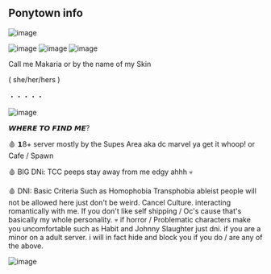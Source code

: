## Ponytown info  
![image](https://github.com/user-attachments/assets/1ddeb5c1-1b66-4143-be47-fb43cda70407)


![image](https://github.com/user-attachments/assets/1f617b72-f253-4471-b03a-bfd18967a886) ![image](https://github.com/user-attachments/assets/9da0199b-dbe7-45ef-bf9d-c613873dd28a) ![image](https://github.com/user-attachments/assets/5d414e4e-d2f7-4a60-871d-ffbc69cebb71) 





Call me Makaria or by the name of my Skin  

( she/her/hers ) 

・・・・・

![image](https://github.com/user-attachments/assets/023d1ae0-2d3f-4ccd-aedc-5601ecdef3ee)



𝙒𝙃𝙀𝙍𝙀 𝙏𝙊 𝙁𝙄𝙉𝘿 𝙈𝙀? 

🩸 𝟭8+ server mostly by the Supes Area aka dc marvel ya get it whoop! or Cafe / Spawn 


🩸 BIG DNi: TCC peeps stay away from me edgy ahhh 💀

🩸 DNI: Basic Criteria Such as Homophobia Transphobia ableist people will not be allowed here just don't be weird.  Cancel Culture. interacting romantically with me. If you don't like self shipping / Oc's cause that's basically my whole personality. 💀 if horror / Problematic characters make you uncomfortable such as Habit and Johnny Slaughter just dni. if you are a minor on a adult server. i will in fact hide and block you if you do / are any of the above.






![image](https://github.com/user-attachments/assets/58d5e06e-55d4-4a8b-aced-9f8a318e4b06)



<!--
**Johnnyslaughters/Johnnyslaughters** is a ✨ _special_ ✨ repository because its `README.md` (this file) appears on your GitHub profile.




